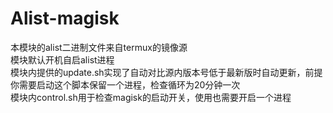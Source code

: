 # Alist-magisk
本模块的alist二进制文件来自termux的镜像源 <br>
模块默认开机自启alist进程  <br>
模块内提供的update.sh实现了自动对比源内版本号低于最新版时自动更新，前提你需要启动这个脚本保留一个进程，检查循环为20分钟一次 <br>
模块内control.sh用于检查magisk的启动开关，使用也需要开启一个进程 <br>
